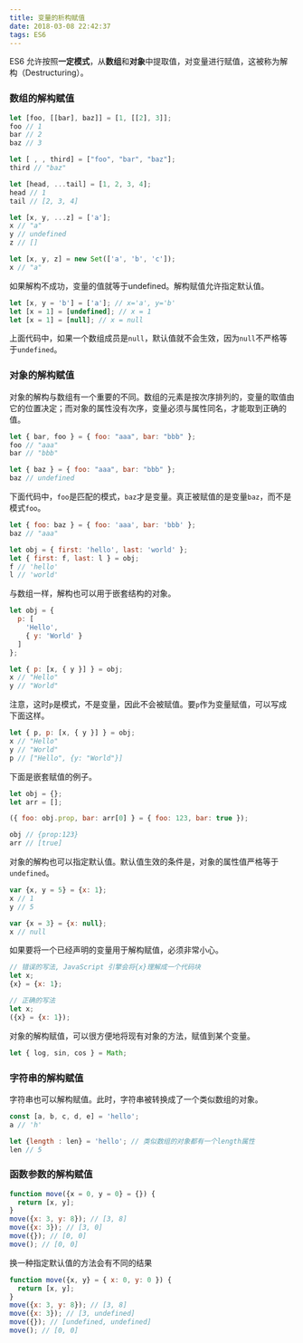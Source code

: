 ```yaml
---
title: 变量的析构赋值
date: 2018-03-08 22:42:37
tags: ES6
---
```

ES6 允许按照**一定模式**，从**数组**和**对象**中提取值，对变量进行赋值，这被称为解构（Destructuring）。

### 数组的解构赋值
```js
let [foo, [[bar], baz]] = [1, [[2], 3]];
foo // 1
bar // 2
baz // 3

let [ , , third] = ["foo", "bar", "baz"];
third // "baz"

let [head, ...tail] = [1, 2, 3, 4];
head // 1
tail // [2, 3, 4]

let [x, y, ...z] = ['a'];
x // "a"
y // undefined
z // []

let [x, y, z] = new Set(['a', 'b', 'c']);
x // "a"
```
如果解构不成功，变量的值就等于undefined。解构赋值允许指定默认值。
```js
let [x, y = 'b'] = ['a']; // x='a', y='b'
let [x = 1] = [undefined]; // x = 1
let [x = 1] = [null]; // x = null
```
上面代码中，如果一个数组成员是`null`，默认值就不会生效，因为`null`不严格等于`undefined`。

<!-- more -->
### 对象的解构赋值
对象的解构与数组有一个重要的不同。数组的元素是按次序排列的，变量的取值由它的位置决定；而对象的属性没有次序，变量必须与属性同名，才能取到正确的值。
```js
let { bar, foo } = { foo: "aaa", bar: "bbb" };
foo // "aaa"
bar // "bbb"

let { baz } = { foo: "aaa", bar: "bbb" };
baz // undefined
```
下面代码中，`foo`是匹配的模式，`baz`才是变量。真正被赋值的是变量`baz`，而不是模式`foo`。
```js
let { foo: baz } = { foo: 'aaa', bar: 'bbb' };
baz // "aaa"

let obj = { first: 'hello', last: 'world' };
let { first: f, last: l } = obj;
f // 'hello'
l // 'world'
```
与数组一样，解构也可以用于嵌套结构的对象。
```js
let obj = {
  p: [
    'Hello',
    { y: 'World' }
  ]
};

let { p: [x, { y }] } = obj;
x // "Hello"
y // "World"
```
注意，这时`p`是模式，不是变量，因此不会被赋值。要`p`作为变量赋值，可以写成下面这样。
```js
let { p, p: [x, { y }] } = obj;
x // "Hello"
y // "World"
p // ["Hello", {y: "World"}]
```
下面是嵌套赋值的例子。
```js
let obj = {};
let arr = [];

({ foo: obj.prop, bar: arr[0] } = { foo: 123, bar: true });

obj // {prop:123}
arr // [true]
```
对象的解构也可以指定默认值。默认值生效的条件是，对象的属性值严格等于`undefined`。
```js
var {x, y = 5} = {x: 1};
x // 1
y // 5

var {x = 3} = {x: null};
x // null
```
如果要将一个已经声明的变量用于解构赋值，必须非常小心。
```js
// 错误的写法, JavaScript 引擎会将{x}理解成一个代码块
let x;
{x} = {x: 1};

// 正确的写法
let x;
({x} = {x: 1});
```
对象的解构赋值，可以很方便地将现有对象的方法，赋值到某个变量。
```js
let { log, sin, cos } = Math;
```
### 字符串的解构赋值
字符串也可以解构赋值。此时，字符串被转换成了一个类似数组的对象。
```js
const [a, b, c, d, e] = 'hello';
a // 'h'

let {length : len} = 'hello'; // 类似数组的对象都有一个length属性
len // 5
```
### 函数参数的解构赋值
```js
function move({x = 0, y = 0} = {}) {
  return [x, y];
}
move({x: 3, y: 8}); // [3, 8]
move({x: 3}); // [3, 0]
move({}); // [0, 0]
move(); // [0, 0]
```
换一种指定默认值的方法会有不同的结果
```js
function move({x, y} = { x: 0, y: 0 }) {
  return [x, y];
}
move({x: 3, y: 8}); // [3, 8]
move({x: 3}); // [3, undefined]
move({}); // [undefined, undefined]
move(); // [0, 0]
```